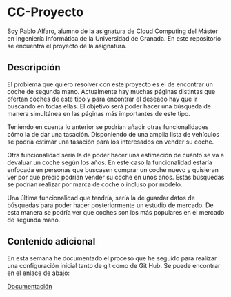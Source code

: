 # CC-Proyecto
Soy Pablo Alfaro, alumno de la asignatura de Cloud Computing del Máster en Ingeniería Informática de la Universidad de Granada. En este repositorio se encuentra el proyecto de la asignatura.

## Descripción

El problema que quiero resolver con este proyecto es el de encontrar un coche de segunda mano. Actualmente hay muchas páginas distintas que ofertan coches de este tipo y para encontrar el deseado hay que ir buscando en todas ellas. El objetivo será poder hacer una búsqueda de manera simultánea en las páginas más importantes de este tipo.

Teniendo en cuenta lo anterior se podrían añadir otras funcionalidades cómo la de dar una tasación. Disponiendo de una amplia lista de vehículos se podría estimar una tasación para los interesados en vender su coche.

Otra funcionalidad sería la de poder hacer una estimación de cuánto se va a devaluar un coche según los años. En este caso la funcionalidad estaría enfocada en personas que buscasen comprar un coche nuevo y quisieran ver por que precio podrían vender su coche en unos años. Estas búsquedas se podrían realizar por marca de coche o incluso por modelo.

Una última funcionalidad que tendría, sería la de guardar datos de búsquedas para poder hacer posteriormente un estudio de mercado. De esta manera se podría ver que coches son los más populares en el mercado de segunda mano.


## Contenido adicional 
En esta semana he documentado el proceso que he seguido para realizar una configuración inicial tanto de git como de Git Hub. Se puede encontrar en el enlace de abajo:

[Documentación](https://github.com/pabloalfaro/Car-finder/blob/main/Configuraci%C3%B3n%20inicial/configuracion.md)
